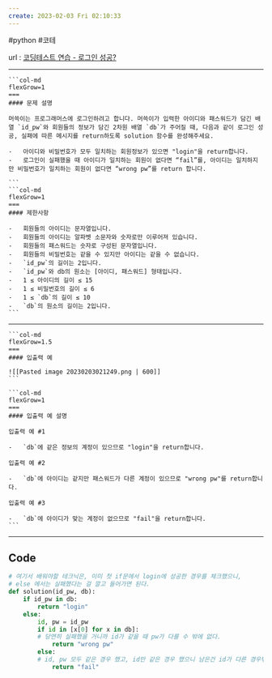 ```yaml
---
create: 2023-02-03 Fri 02:10:33
---
```

#python #코테 

url : [코딩테스트 연습 - 로그인 성공?](https://school.programmers.co.kr/learn/courses/30/lessons/120883)

---
````col
```col-md
flexGrow=1
===
#### 문제 설명

머쓱이는 프로그래머스에 로그인하려고 합니다. 머쓱이가 입력한 아이디와 패스워드가 담긴 배열 `id_pw`와 회원들의 정보가 담긴 2차원 배열 `db`가 주어질 때, 다음과 같이 로그인 성공, 실패에 따른 메시지를 return하도록 solution 함수를 완성해주세요.

-   아이디와 비밀번호가 모두 일치하는 회원정보가 있으면 "login"을 return합니다.
-   로그인이 실패했을 때 아이디가 일치하는 회원이 없다면 “fail”를, 아이디는 일치하지만 비밀번호가 일치하는 회원이 없다면 “wrong pw”를 return 합니다.

```
```col-md
flexGrow=1
===
#### 제한사항

-   회원들의 아이디는 문자열입니다.
-   회원들의 아이디는 알파벳 소문자와 숫자로만 이루어져 있습니다.
-   회원들의 패스워드는 숫자로 구성된 문자열입니다.
-   회원들의 비밀번호는 같을 수 있지만 아이디는 같을 수 없습니다.
-   `id_pw`의 길이는 2입니다.
-   `id_pw`와 db의 원소는 [아이디, 패스워드] 형태입니다.
-   1 ≤ 아이디의 길이 ≤ 15
-   1 ≤ 비밀번호의 길이 ≤ 6
-   1 ≤ `db`의 길이 ≤ 10
-   `db`의 원소의 길이는 2입니다.
```
````
---

````col
```col-md
flexGrow=1.5
===
#### 입출력 예

![[Pasted image 20230203021249.png | 600]]
```

```col-md
flexGrow=1
===
#### 입출력 예 설명

입출력 예 #1

-   `db`에 같은 정보의 계정이 있으므로 "login"을 return합니다.

입출력 예 #2

-   `db`에 아이디는 같지만 패스워드가 다른 계정이 있으므로 "wrong pw"를 return합니다.

입출력 예 #3

-   `db`에 아이디가 맞는 계정이 없으므로 "fail"을 return합니다.
```

````

---

## Code
```python
# 여기서 배워야할 테크닉은, 이미 첫 if문에서 login에 성공한 경우를 체크했으니,
# else 에서는 실패했다는 걸 깔고 들어가면 된다.
def solution(id_pw, db):
    if id_pw in db:
        return "login"
    else:
        id, pw = id_pw
        if id in [x[0] for x in db]: 
        # 당연히 실패했을 거니까 id가 같을 때 pw가 다를 수 밖에 없다.
            return "wrong pw"
        else:
        # id, pw 모두 같은 경우 했고, id만 같은 경우 했으니 남은건 id가 다른 경우밖에 안남는다.
            return "fail"
```
